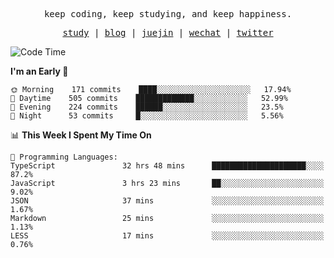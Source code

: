 <p align="center">
  <samp>
    <span>keep coding, keep studying, and keep happiness.</span>
  </samp>
</p>

<p align="center">
  <samp>
    <a href="https://github.com/ouduidui/fe-study">study</a> |
    <a href="https://deweyou.me">blog</a>  |
    <a href="https://juejin.cn/user/4309700183594366">juejin</a> |
    <a href="https://user-images.githubusercontent.com/54696834/165071004-6509e3f2-90c3-448c-9d92-3da42b0c2021.jpeg">wechat</a> |
    <a href="https://twitter.com/ouduidui">twitter</a>
  </samp>
</p>

<!--START_SECTION:waka-->
![Code Time](http://img.shields.io/badge/Code%20Time-2%2C086%20hrs%2025%20mins-blue)

**I'm an Early 🐤** 

```text
🌞 Morning    171 commits    ████░░░░░░░░░░░░░░░░░░░░░   17.94% 
🌆 Daytime    505 commits    █████████████░░░░░░░░░░░░   52.99% 
🌃 Evening    224 commits    ██████░░░░░░░░░░░░░░░░░░░   23.5% 
🌙 Night      53 commits     █░░░░░░░░░░░░░░░░░░░░░░░░   5.56%

```


📊 **This Week I Spent My Time On** 

```text
💬 Programming Languages: 
TypeScript               32 hrs 48 mins      █████████████████████░░░░   87.2% 
JavaScript               3 hrs 23 mins       ██░░░░░░░░░░░░░░░░░░░░░░░   9.02% 
JSON                     37 mins             ░░░░░░░░░░░░░░░░░░░░░░░░░   1.67% 
Markdown                 25 mins             ░░░░░░░░░░░░░░░░░░░░░░░░░   1.13% 
LESS                     17 mins             ░░░░░░░░░░░░░░░░░░░░░░░░░   0.76%

```


<!--END_SECTION:waka-->
